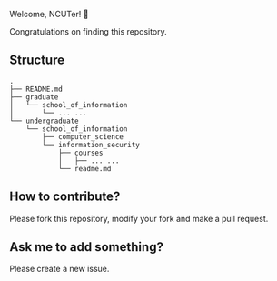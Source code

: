 Welcome, NCUTer! 🎉

Congratulations on finding this repository.

## Structure 

```
.
├── README.md
├── graduate
│   └── school_of_information
│       └── ... ...
└── undergraduate
    └── school_of_information
        ├── computer_science
        └── information_security
            ├── courses
            │   ├── ... ...
            └── readme.md
```

## How to contribute?

Please fork this repository, modify your fork and make a pull request. 

## Ask me to add something?

Please create a new issue. 
